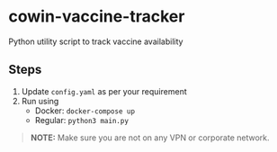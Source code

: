 # cowin-vaccine-tracker
Python utility script to track vaccine availability

## Steps
1. Update `config.yaml` as per your requirement
2. Run using
    - Docker: `docker-compose up`
    - Regular: `python3 main.py`


> **NOTE:**  Make sure you are not on any VPN or corporate network.
